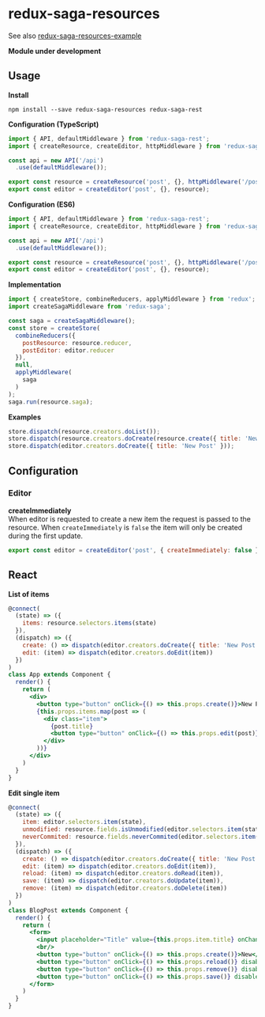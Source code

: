 # redux-saga-resources

See also [redux-saga-resources-example](https://github.com/Zaibot/redux-saga-resources-example)

**Module under development**

## Usage

**Install**
```
npm install --save redux-saga-resources redux-saga-rest
```

**Configuration (TypeScript)**
```jsx
import { API, defaultMiddleware } from 'redux-saga-rest';
import { createResource, createEditor, httpMiddleware } from 'redux-saga-resources';

const api = new API('/api')
  .use(defaultMiddleware());

export const resource = createResource('post', {}, httpMiddleware('/posts', api));
export const editor = createEditor('post', {}, resource);
```

**Configuration (ES6)**
```jsx
import { API, defaultMiddleware } from 'redux-saga-rest';
import { createResource, createEditor, httpMiddleware } from 'redux-saga-resources/es6';

const api = new API('/api')
  .use(defaultMiddleware());

export const resource = createResource('post', {}, httpMiddleware('/posts', api));
export const editor = createEditor('post', {}, resource);
```

**Implementation**
```jsx
import { createStore, combineReducers, applyMiddleware } from 'redux';
import createSagaMiddleware from 'redux-saga';

const saga = createSagaMiddleware();
const store = createStore(
  combineReducers({
    postResource: resource.reducer,
    postEditor: editor.reducer
  }),
  null,
  applyMiddleware(
    saga
  )
);
saga.run(resource.saga);
```

**Examples**
```jsx
store.dispatch(resource.creators.doList());
store.dispatch(resource.creators.doCreate(resource.create({ title: 'New Post' })));
store.dispatch(editor.creators.doCreate({ title: 'New Post' }));
```

## Configuration

### Editor
**createImmediately**  
When editor is requested to create a new item the request is passed to the resource. When `createImmediately` is `false` the item will only be created during the first update.
```jsx
export const editor = createEditor('post', { createImmediately: false }, resource);
```

## React
**List of items**
```jsx
@connect(
  (state) => ({
    items: resource.selectors.items(state)
  }),
  (dispatch) => ({
    create: () => dispatch(editor.creators.doCreate({ title: 'New Post' })),
    edit: (item) => dispatch(editor.creators.doEdit(item))
  })
)
class App extends Component {
  render() {
    return (
      <div>
        <button type="button" onClick={() => this.props.create()}>New Post</button>
        {this.props.items.map(post => (
          <div class="item">
            {post.title}
            <button type="button" onClick={() => this.props.edit(post)}>edit</button>
          </div>
        ))}
      </div>
    )
  }
}
```

**Edit single item**
```jsx
@connect(
  (state) => ({
    item: editor.selectors.item(state),
    unmodified: resource.fields.isUnmodified(editor.selectors.item(state)),
    neverCommited: resource.fields.neverCommited(editor.selectors.item(state))
  }),
  (dispatch) => ({
    create: () => dispatch(editor.creators.doCreate({ title: 'New Post' })),
    edit: (item) => dispatch(editor.creators.doEdit(item)),
    reload: (item) => dispatch(editor.creators.doRead(item)),
    save: (item) => dispatch(editor.creators.doUpdate(item)),
    remove: (item) => dispatch(editor.creators.doDelete(item))
  })
)
class BlogPost extends Component {
  render() {
    return (
      <form>
        <input placeholder="Title" value={this.props.item.title} onChange={(e) => this.props.edit({ ...this.props.item, title: e.target.value })} />
        <br/>
        <button type="button" onClick={() => this.props.create()}>New</button>
        <button type="button" onClick={() => this.props.reload()} disabled={this.props.neverCommited}>Reload</button>
        <button type="button" onClick={() => this.props.remove()} disabled={this.props.neverCommited}>Delete</button>
        <button type="button" onClick={() => this.props.save()} disabled={this.props.unmodified}>Save</button>
      </form>
    )
  }
}
```
